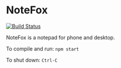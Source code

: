 # NoteFox
[![Build Status][travis-badge]][travis-badge-url]

NoteFox is a notepad for phone and desktop.

To compile and run: `npm start`

To shut down: `Ctrl-C`

[travis-badge]: https://travis-ci.org/eastandwestwind/NoteFox?branch=master
[travis-badge-url]: https://travis-ci.org/eastandwestwind/NoteFox
